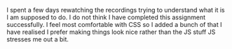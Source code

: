I spent a few days rewatching the recordings trying to understand what it is I am supposed to do. I do not think I have completed this assignment successfully. I feel most comfortable with CSS so I added a bunch of that I have realised I prefer making things look nice rather than the JS stuff JS stresses me out a bit.
